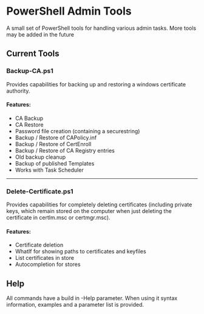# PowerShell Admin Tools

A small set of PowerShell tools for handling various admin tasks. More tools may be added in the future

## Current Tools

### Backup-CA.ps1
Provides capabilities for backing up and restoring a windows certificate authority.
#### Features:
- CA Backup
- CA Restore
- Password file creation (containing a securestring)
- Backup / Restore of CAPolicy.inf
- Backup / Restore of CertEnroll
- Backup / Restore of CA Registry entries
- Old backup cleanup
- Backup of published Templates
- Works with Task Scheduler

---

### Delete-Certificate.ps1
Provides capabilities for completely deleting certificates (including private keys, which remain stored on the computer when just deleting the certificate in certlm.msc or certmgr.msc).
#### Features:
- Certificate deletion
- WhatIf for showing paths to certificates and keyfiles
- List certificates in store
- Autocompletion for stores

## Help
All commands have a build in -Help parameter. When using it syntax information, examples and a parameter list is provided.
